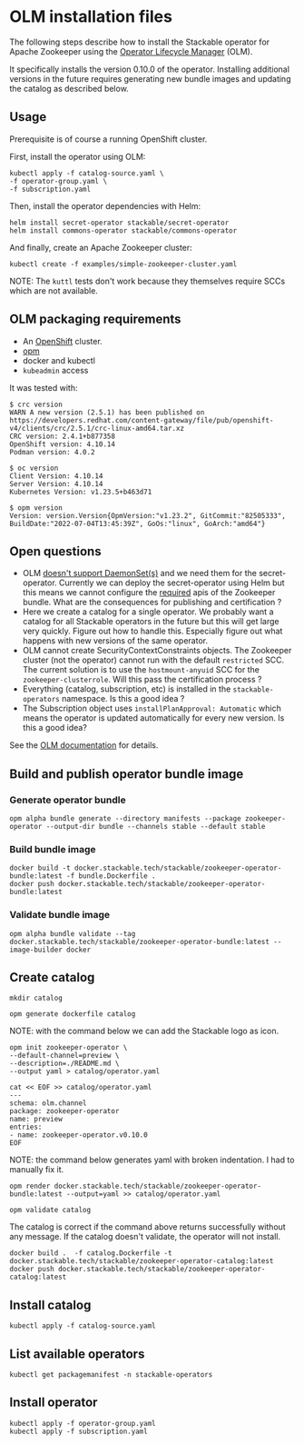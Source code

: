# OLM installation files

The following steps describe how to install the Stackable operator for Apache Zookeeper using the [Operator Lifecycle Manager](https://olm.operatorframework.io/) (OLM).

It specifically installs the version 0.10.0 of the operator. Installing additional versions in the future requires generating new bundle images and updating the catalog as described below.

## Usage

Prerequisite is of course a running OpenShift cluster.

First, install the operator using OLM:

    kubectl apply -f catalog-source.yaml \
    -f operator-group.yaml \
    -f subscription.yaml

Then, install the operator dependencies with Helm:

    helm install secret-operator stackable/secret-operator
    helm install commons-operator stackable/commons-operator

And finally, create an Apache Zookeeper cluster:

    kubectl create -f examples/simple-zookeeper-cluster.yaml

NOTE: The `kuttl` tests don't work because they themselves require SCCs which are not available.

## OLM packaging requirements

- An [OpenShift](https://developers.redhat.com/products/openshift-local/overview) cluster.
- [opm](https://github.com/operator-framework/operator-registry/)
- docker and kubectl
- `kubeadmin` access

It was tested with:

    $ crc version
    WARN A new version (2.5.1) has been published on https://developers.redhat.com/content-gateway/file/pub/openshift-v4/clients/crc/2.5.1/crc-linux-amd64.tar.xz
    CRC version: 2.4.1+b877358
    OpenShift version: 4.10.14
    Podman version: 4.0.2

    $ oc version
    Client Version: 4.10.14
    Server Version: 4.10.14
    Kubernetes Version: v1.23.5+b463d71

    $ opm version
    Version: version.Version{OpmVersion:"v1.23.2", GitCommit:"82505333", BuildDate:"2022-07-04T13:45:39Z", GoOs:"linux", GoArch:"amd64"}

## Open questions

- OLM [doesn't support DaemonSet(s)](https://github.com/operator-framework/operator-lifecycle-manager/issues/1022) and we need them for the secret-operator. Currently we can deploy the secret-operator using Helm but this means we cannot configure the [required](https://olm.operatorframework.io/docs/tasks/creating-operator-manifests/#required-apis) apis of the Zookeeper bundle. What are the consequences for publishing and certification ?
- Here we create a catalog for a single operator. We probably want a catalog for all Stackable operators in the future but this will get large very quickly. Figure out how to handle this. Especially figure out what happens with new versions of the same operator.
- OLM cannot create SecurityContextConstraints objects. The Zookeeper cluster (not the operator) cannot run with the default `restricted` SCC. The current solution is to use the `hostmount-anyuid` SCC for the `zookeeper-clusterrole`. Will this pass the certification process ?
- Everything (catalog, subscription, etc) is installed in the `stackable-operators` namespace. Is this a good idea ?
- The Subscription object uses `installPlanApproval: Automatic` which means the operator is updated automatically for every new version. Is this a good idea?

See the [OLM documentation](https://olm.operatorframework.io/docs/tasks/) for details.

## Build and publish operator bundle image

### Generate operator bundle

    opm alpha bundle generate --directory manifests --package zookeeper-operator --output-dir bundle --channels stable --default stable

### Build bundle image

    docker build -t docker.stackable.tech/stackable/zookeeper-operator-bundle:latest -f bundle.Dockerfile .
    docker push docker.stackable.tech/stackable/zookeeper-operator-bundle:latest

### Validate bundle image

    opm alpha bundle validate --tag docker.stackable.tech/stackable/zookeeper-operator-bundle:latest --image-builder docker

## Create catalog

    mkdir catalog

    opm generate dockerfile catalog

NOTE: with the command below we can add the Stackable logo as icon.

    opm init zookeeper-operator \
    --default-channel=preview \
    --description=./README.md \
    --output yaml > catalog/operator.yaml

    cat << EOF >> catalog/operator.yaml
    ---
    schema: olm.channel
    package: zookeeper-operator
    name: preview
    entries:
    - name: zookeeper-operator.v0.10.0
    EOF

NOTE: the command below generates yaml with broken indentation. I had to manually fix it.

    opm render docker.stackable.tech/stackable/zookeeper-operator-bundle:latest --output=yaml >> catalog/operator.yaml

    opm validate catalog

The catalog is correct if the command above returns successfully without any message. If the catalog doesn't validate, the operator will not install.

    docker build .  -f catalog.Dockerfile -t docker.stackable.tech/stackable/zookeeper-operator-catalog:latest
    docker push docker.stackable.tech/stackable/zookeeper-operator-catalog:latest

## Install catalog

    kubectl apply -f catalog-source.yaml

## List available operators

    kubectl get packagemanifest -n stackable-operators

## Install operator

    kubectl apply -f operator-group.yaml
    kubectl apply -f subscription.yaml
